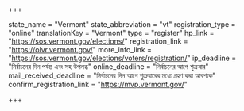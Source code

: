 +++

state_name = "Vermont"
state_abbreviation = "vt"
registration_type = "online"
translationKey = "Vermont"
type = "register"
hp_link = "https://sos.vermont.gov/elections/"
registration_link = "https://olvr.vermont.gov/"
more_info_link = "https://sos.vermont.gov/elections/voters/registration/"
ip_deadline = "নির্বাচনের দিন পর্যন্ত এবং সহ উপলব্ধ"
online_deadline = "নির্বাচনের আগে শুক্রবার"
mail_received_deadline = "নির্বাচনের দিন আগে শুক্রবারের মধ্যে গ্রহণ করা আবশ্যক"
confirm_registration_link = "https://mvp.vermont.gov/"

+++